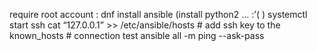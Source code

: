 	
require root account :
	dnf install ansible  (install python2 … :’(   )
	systemctl start ssh 
	cat “127.0.0.1” >> /etc/ansible/hosts
	# add ssh key to the known_hosts
	# connection test
	ansible all -m ping --ask-pass

